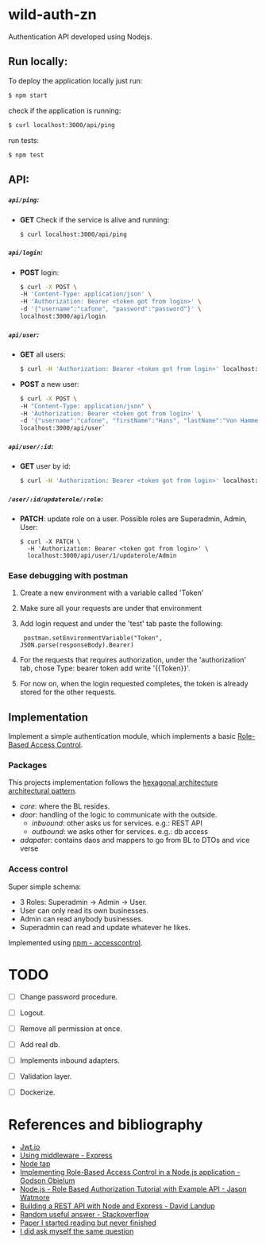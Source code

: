 # wild-auth-zn
Authentication API developed using Nodejs.



## Run locally:

To deploy the application locally just run:

```bash
$ npm start
```

check if the application is running:

```bash
$ curl localhost:3000/api/ping 
```

run tests:

```bash
$ npm test
```



## API:


##### `api/ping`: 

* **GET** Check if the service is alive and running: 
  
    ```bash
    $ curl localhost:3000/api/ping 
    ```


##### `api/login`:

* **POST** login: 

    ```bash
    $ curl -X POST \ 
    -H 'Content-Type: application/json' \
    -H 'Authorization: Bearer <token got from login>' \
    -d '{"username":"cafone", "password":"password"}' \
    localhost:3000/api/login
    ```


##### `api/user`:

* **GET** all users: 

    ```bash
    $ curl -H 'Authorization: Bearer <token got from login>' localhost:3000/api/user 
    ```

* **POST** a new user: 

    ```bash
    $ curl -X POST \ 
    -H "Content-Type: application/json" \
    -H 'Authorization: Bearer <token got from login>' \
    -d '{"username":"cafone", "firstName":"Hans", "lastName":"Von Hammein",  "password":"password", "role":"User"}' \
    localhost:3000/api/user`
    ```

##### `api/user/:id`:

* **GET** user by id:
  
    ```bash
    $ curl -H 'Authorization: Bearer <token got from login>' localhost:3000/api/user/1 
    ```


##### `/user/:id/updaterole/:role`:

* **PATCH**: update role on a user. Possible roles are Superadmin, Admin, User:
  
      $ curl -X PATCH \ 
        -H 'Authorization: Bearer <token got from login>' \
        localhost:3000/api/user/1/updaterole/Admin



### Ease debugging with postman

1. Create a new environment with a variable called 'Token'

2. Make sure all your requests are under that environment

3. Add login request and under the 'test' tab paste the following:

        postman.setEnvironmentVariable("Token", JSON.parse(responseBody).Bearer)

4. For the requests that requires authorization, under the 'authorization' tab, chose Type: bearer token add write '{{Token}}'.

5. For now on, when the login requested completes, the token is already stored for the other requests.




## Implementation

Implement a simple authentication module, which implements a basic [Role-Based Access Control](https://en.wikipedia.org/wiki/Role-based_access_control).



### Packages

This projects implementation follows the [hexagonal architecture architectural pattern](https://en.wikipedia.org/wiki/Hexagonal_architecture_(software)).

* *core*: where the BL resides.
* *door*: handling of the logic to communicate with the outside.
	* *inbuound*: other asks us for services. e.g.: REST API
	* *outbound*: we asks other for services. e.g.: db access
* *adapater*: contains daos and mappers to go from BL to DTOs and vice verse 



### Access control

Super simple schema:
 * 3 Roles: Superadmin -> Admin -> User.
 * User can only read its own businesses.
 * Admin can read anybody businesses.
 * Superadmin can read and update whatever he likes.

Implemented using [npm - accesscontrol](https://www.npmjs.com/package/accesscontrol).




# TODO

- [ ] Change password procedure.
- [ ] Logout.
- [ ] Remove all permission at once.
- [ ] Add real db.
- [ ] Implements inbound adapters.
- [ ] Validation layer.
- [ ] Dockerize. 





# References and bibliography

* [ Jwt.io ](https://jwt.io/)
* [ Using middleware - Express ](https://expressjs.com/en/guide/using-middleware.html)
* [ Node tap ](https://node-tap.org/docs/api/asserts/)
* [ Implementing Role-Based Access Control in a Node.js application - Godson Obielum ](https://soshace.com/implementing-role-based-access-control-in-a-node-js-application/)
* [ Node.js - Role Based Authorization Tutorial with Example API - Jason Watmore ](https://jasonwatmore.com/post/2018/11/28/nodejs-role-based-authorization-tutorial-with-example-api#role-js)
* [ Building a REST API with Node and Express - David Landup](https://stackabuse.com/building-a-rest-api-with-node-and-express/)
* [ Random useful answer - Stackoverflow ](https://stackoverflow.com/a/66337284/9917664)
* [ Paper I started reading but never finished ](https://tsapps.nist.gov/publication/get_pdf.cfm?pub_id=905425)
* [ I did ask myself the same question ](https://github.com/tapjs/node-tap/issues/216)